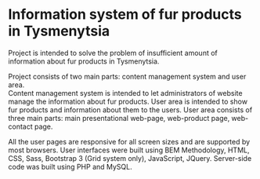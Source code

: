 # Information system of fur products in Tysmenytsia

  Project is intended to solve the problem of insufficient amount of information about fur products in Tysmenytsia.
    
    
  Project consists of two main parts: content management system and user area.  
  Content management system is intended to let administrators of website manage the information about fur products. 
  User area is intended to show fur products and information about them to the users. User area consists of three main parts: 
  main presentational web-page, web-product page,  web-contact page.   
    
    
All the user pages are responsive for all screen sizes and are supported by most browsers. 
User interfaces were built using BEM Methodology, HTML, CSS, Sass, Bootstrap 3 (Grid system only), JavaScript, JQuery. 
Server-side code was built using PHP and MySQL.
